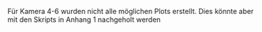 Für Kamera 4-6 wurden nicht alle möglichen Plots erstellt. Dies könnte aber mit den Skripts in Anhang 1 nachgeholt werden
